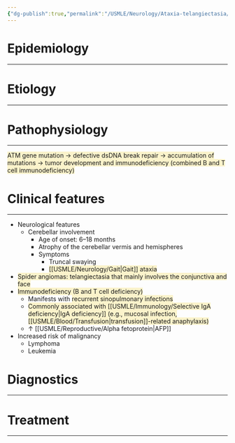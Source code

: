 ```yaml
---
{"dg-publish":true,"permalink":"/USMLE/Neurology/Ataxia-telangiectasia/"}
---
```


# Epidemiology
---


# Etiology
---


# Pathophysiology
---
<span style="background:rgba(240, 200, 0, 0.2)">ATM gene mutation → defective dsDNA break repair → accumulation of mutations → tumor development and immunodeficiency (combined B and T cell immunodeficiency)</span>

# Clinical features
---
- Neurological features
	- Cerebellar involvement
		- Age of onset: 6–18 months
		- Atrophy of the cerebellar vermis and hemispheres 
		- Symptoms
			- Truncal swaying
			- <span style="background:rgba(240, 200, 0, 0.2)">[[USMLE/Neurology/Gait\|Gait]] ataxia</span>
- <span style="background:rgba(240, 200, 0, 0.2)">Spider angiomas: telangiectasia that mainly involves the conjunctiva and face</span> 
- <span style="background:rgba(240, 200, 0, 0.2)">Immunodeficiency (B and T cell deficiency)</span>
	- Manifests with <span style="background:rgba(240, 200, 0, 0.2)">recurrent sinopulmonary infections</span>
	- <span style="background:rgba(240, 200, 0, 0.2)">Commonly associated with [[USMLE/Immunology/Selective IgA deficiency\|IgA deficiency]] (e.g., mucosal infection, [[USMLE/Blood/Transfusion\|transfusion]]-related anaphylaxis)</span>
	- ↑ [[USMLE/Reproductive/Alpha fetoprotein\|AFP]]
- Increased risk of malignancy
	- Lymphoma
	- Leukemia

# Diagnostics
---


# Treatment
---

